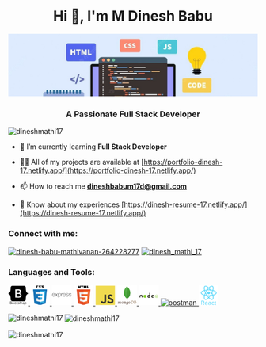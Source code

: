 <h1 align="center">Hi 👋, I'm M Dinesh Babu</h1>
<div align="center"> <img src="https://raw.githubusercontent.com/DineshMathi17/DineshMathi17/main/web.png"> </div>
<h3 align="center">A Passionate Full Stack Developer</h3>

<p align="left"> <img src="https://komarev.com/ghpvc/?username=dineshmathi17&label=Profile%20views&color=0e75b6&style=flat" alt="dineshmathi17" /> </p>

- 🌱 I’m currently learning **Full Stack Developer**

- 👨‍💻 All of my projects are available at [https://portfolio-dinesh-17.netlify.app/](https://portfolio-dinesh-17.netlify.app/)

- 📫 How to reach me **dineshbabum17d@gmail.com**

- 📄 Know about my experiences [https://dinesh-resume-17.netlify.app/](https://dinesh-resume-17.netlify.app/)

<h3 align="left">Connect with me:</h3>
<p align="left">
<a href="https://linkedin.com/in/dinesh-babu-mathivanan-264228277" target="blank"><img align="center" src="https://raw.githubusercontent.com/rahuldkjain/github-profile-readme-generator/master/src/images/icons/Social/linked-in-alt.svg" alt="dinesh-babu-mathivanan-264228277" height="30" width="40" /></a>
<a href="https://instagram.com/dinesh_mathi_17" target="blank"><img align="center" src="https://raw.githubusercontent.com/rahuldkjain/github-profile-readme-generator/master/src/images/icons/Social/instagram.svg" alt="dinesh_mathi_17" height="30" width="40" /></a>
</p>

<h3 align="left">Languages and Tools:</h3>
<p align="left"> <a href="https://getbootstrap.com" target="_blank" rel="noreferrer"> <img src="https://raw.githubusercontent.com/devicons/devicon/master/icons/bootstrap/bootstrap-plain-wordmark.svg" alt="bootstrap" width="40" height="40"/> </a> <a href="https://www.w3schools.com/css/" target="_blank" rel="noreferrer"> <img src="https://raw.githubusercontent.com/devicons/devicon/master/icons/css3/css3-original-wordmark.svg" alt="css3" width="40" height="40"/> </a> <a href="https://expressjs.com" target="_blank" rel="noreferrer"> <img src="https://raw.githubusercontent.com/devicons/devicon/master/icons/express/express-original-wordmark.svg" alt="express" width="40" height="40"/> </a> <a href="https://www.w3.org/html/" target="_blank" rel="noreferrer"> <img src="https://raw.githubusercontent.com/devicons/devicon/master/icons/html5/html5-original-wordmark.svg" alt="html5" width="40" height="40"/> </a> <a href="https://developer.mozilla.org/en-US/docs/Web/JavaScript" target="_blank" rel="noreferrer"> <img src="https://raw.githubusercontent.com/devicons/devicon/master/icons/javascript/javascript-original.svg" alt="javascript" width="40" height="40"/> </a> <a href="https://www.mongodb.com/" target="_blank" rel="noreferrer"> <img src="https://raw.githubusercontent.com/devicons/devicon/master/icons/mongodb/mongodb-original-wordmark.svg" alt="mongodb" width="40" height="40"/> </a> <a href="https://nodejs.org" target="_blank" rel="noreferrer"> <img src="https://raw.githubusercontent.com/devicons/devicon/master/icons/nodejs/nodejs-original-wordmark.svg" alt="nodejs" width="40" height="40"/> </a> <a href="https://postman.com" target="_blank" rel="noreferrer"> <img src="https://www.vectorlogo.zone/logos/getpostman/getpostman-icon.svg" alt="postman" width="40" height="40"/> </a> <a href="https://reactjs.org/" target="_blank" rel="noreferrer"> <img src="https://raw.githubusercontent.com/devicons/devicon/master/icons/react/react-original-wordmark.svg" alt="react" width="40" height="40"/> </a> </p>

<p><img align="left" src="https://github-readme-stats.vercel.app/api/top-langs?username=dineshmathi17&show_icons=true&locale=en&layout=compact" alt="dineshmathi17" /></p>

<p>&nbsp;<img align="center" src="https://github-readme-stats.vercel.app/api?username=dineshmathi17&show_icons=true&locale=en" alt="dineshmathi17" /></p>

<p><img align="center" src="https://github-readme-streak-stats.herokuapp.com/?user=dineshmathi17&" alt="dineshmathi17" /></p>


